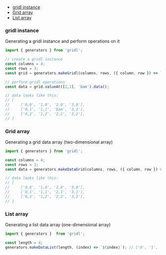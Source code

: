 * [gridl instance](#gridl)
* [Grid array](#grid)
* [List array](#list)

### <a name="gridl"></a>gridl instance

Generating a gridl instance and perform operations on it

```javascript
import { generators } from 'gridl';

// create a gridl instance
const columns = 4;
const rows = 3;
const grid = generators.makeGridl(columns, rows, ({ column, row }) => `${column},${row}`);

// perform gridl operations
const data = grid.valueAt([2,1], 'bam').data();

// data looks like this:
// [
//     ['0,0', '1,0', '2,0', '3,0'],
//     ['0,1', '1,1', 'bam', '3,1'],
//     ['0,2', '1,2', '2,2', '3,2'],
// ]
```

### <a name="grid"></a>Grid array

Generating a grid data array (two-dimensional array)

```javascript
import { generators } from 'gridl';

const columns = 4;
const rows = 3;
const data = generators.makeDataGrid(columns, rows, ({ column, row }) => `${column},${row}`);

// data looks like this:
// [
//     ['0,0', '1,0', '2,0', '3,0'],
//     ['0,1', '1,1', '2,1', '3,1'],
//     ['0,2', '1,2', '2,2', '3,2'],
// ]
```

### <a name="list"></a>List array

Generating a list data array (one-dimensional array)

```javascript
import { generators }  from 'gridl';

const length = 4;
generators.makeDataList(length, (index) => `${index}`); // ['0', '1', '2', '3']
```

